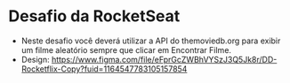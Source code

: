 # Desafio da RocketSeat

- Neste desafio você deverá utilizar a API do themoviedb.org para exibir um filme aleatório sempre que clicar em Encontrar Filme.
- Design: https://www.figma.com/file/eFprGcZWBhVYSzJ3Q5Jk8r/DD-Rocketflix-Copy?fuid=1164547783105157854
